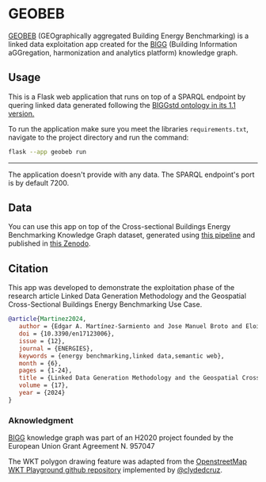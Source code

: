 # GEOBEB
[GEOBEB](https://github.com/alexisimo/geobeb) (GEOgraphically aggregated Building Energy Benchmarking) is a linked data exploitation app created for the [BIGG](https://www.bigg-project.eu/) (Building Information aGGregation,
harmonization and analytics platform) knowledge graph.

## Usage
This is a Flask web application that runs on top of a SPARQL endpoint by quering linked data generated following the [BIGGstd ontology in its 1.1 version.](https://github.com/biggproject/Ontology/tree/v1.1/BIGGstd)

To run the application make sure you meet the libraries `requirements.txt`, navigate to the project directory and run the command: 
```bash
flask --app geobeb run
```
---
The application doesn't provide with any data. The SPARQL endpoint's port is by default 7200.

## Data
You can use this app on top of the Cross-sectional Buildings Energy Benchmarking Knowledge Graph dataset, generated using [this pipeline](https://github.com/alexisimo/BIGG-KG-Pipeline) and published in [this Zenodo](https://doi.org/10.5281/zenodo.13943296).

## Citation
This app was developed to demonstrate the exploitation phase of the research article Linked Data Generation Methodology and the Geospatial Cross-Sectional Buildings Energy Benchmarking Use Case.
```bib
@article{Martinez2024,
   author = {Edgar A. Martínez-Sarmiento and Jose Manuel Broto and Eloi Gabaldon and Jordi Cipriano and Roberto García and Stoyan Danov and Edgar A Martinez-Sarmiento and Jose Manuel Broto and Eloi Gabaldon and Jordi Cipriano and Roberto Garcia and Stoyan Danov},
   doi = {10.3390/en17123006},
   issue = {12},
   journal = {ENERGIES},
   keywords = {energy benchmarking,linked data,semantic web},
   month = {6},
   pages = {1-24},
   title = {Linked Data Generation Methodology and the Geospatial Cross-Sectional Buildings Energy Benchmarking Use Case},
   volume = {17},
   year = {2024}
}
```

### Aknowledgment
 [BIGG](https://www.bigg-project.eu/) knowledge graph was part of an H2020 project founded by the European Union Grant Agreement N. 957047

The WKT polygon drawing feature was adapted from the [OpenstreetMap WKT Playground github repository](https://github.com/clydedacruz/openstreetmap-wkt-playground) implemented by [@clydedcruz](https://github.com/clydedcruz).
